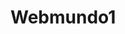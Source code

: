 # Webmundo1<!DOCTYPE html>
<html lang="es">
<head>
	<title>Accesorios Deportivos<title>
	<meta charset - "UTF-8">
	<meta name="viewport" content="width=device-width, initial-scale=1">
	<link rel="stylesheet" href="css/boostrap.min.css">
	<link rel="stylesheet" href="css/estilos.css">
	<script src="js/jquery-3.2.1.min.js"></script
	<script src="js/boostrap.min.js"></script
</head>
		</body >id="top" data-target="navbar" data-offside="60">
			<header>
				<nav class="navbar navbar-default navbar-fixed-top menu">
					<div class="container">
						<div class="navbar-header">
							<button type="button" class="navbar-toggle" data-toggle="collapse" data-target="#myNavbar">
								<span class="icon-bar"></span>
								<span class="icon-bar"></span>
								<span class="icon-bar"></span> 
							</button>
							<a class="navbar-brand" href="#inicio">
								</img> src="imagenes/logo.png">
							<a/>	
						</div>
						<div class="collapse navbar-collapse" id="myNavbar">
							<ul class="nav navbar-nav navbar-right">
								<li><a href="#acerca">ACERCA DE</a></li>
								<li><a href="#productos">PRODUCTOS</a></li>
								<li><a href="#tiendas">TIENDAS</a></li>
								<li><a href="#equipo">EQUIPO</a></li>
								<li><a href="#contacto"
